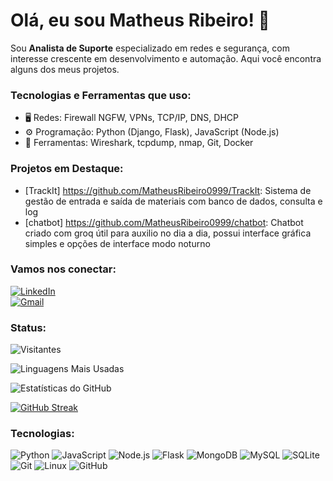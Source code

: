 # Olá, eu sou Matheus Ribeiro! 👋

Sou **Analista de Suporte** especializado em redes e segurança, com interesse crescente em desenvolvimento e automação. Aqui você encontra alguns dos meus projetos.

### Tecnologias e Ferramentas que uso:
- 🖥️ Redes: Firewall NGFW, VPNs, TCP/IP, DNS, DHCP
- ⚙️ Programação: Python (Django, Flask), JavaScript (Node.js)
- 🔧 Ferramentas: Wireshark, tcpdump, nmap, Git, Docker

### Projetos em Destaque:
- [TrackIt] https://github.com/MatheusRibeiro0999/TrackIt: Sistema de gestão de entrada e saída de materiais com banco de dados, consulta e log
- [chatbot] https://github.com/MatheusRibeiro0999/chatbot: Chatbot criado com groq útil para auxilio no dia a dia, possui interface gráfica simples e opções de interface modo noturno

### Vamos nos conectar:
[![LinkedIn](https://img.icons8.com/color/48/000000/linkedin.png)](https://linkedin.com/in/allyson-matheus-ribeiro-18993b14b/)  
[![Gmail](https://img.icons8.com/color/48/000000/gmail-new.png)](mailto:ribeiro.amrs@gmail.com)



### Status:
![Visitantes](https://komarev.com/ghpvc/?username=MatheusRibeiro0999&color=blue&style=flat-square)

![Linguagens Mais Usadas](https://github-readme-stats.vercel.app/api/top-langs/?username=MatheusRibeiro0999&layout=compact&theme=radical)

![Estatísticas do GitHub](https://github-readme-stats.vercel.app/api?username=MatheusRibeiro0999&show_icons=true&theme=radical)

[![GitHub Streak](https://github-readme-streak-stats.herokuapp.com/?user=MatheusRibeiro0999&theme=radical)](https://git.io/streak-stats)


### Tecnologias:
![Python](https://img.icons8.com/color/48/000000/python--v1.png)
![JavaScript](https://img.icons8.com/color/48/000000/javascript--v1.png)
![Node.js](https://img.icons8.com/color/48/000000/nodejs.png)
![Flask](https://img.icons8.com/ios/50/000000/flask.png)
![MongoDB](https://img.icons8.com/color/48/000000/mongodb.png)
![MySQL](https://img.icons8.com/color/48/000000/mysql-logo.png)
![SQLite](https://img.icons8.com/color/48/000000/sqlite.png)
![Git](https://img.icons8.com/color/48/000000/git.png)
![Linux](https://img.icons8.com/color/48/000000/linux.png)
![GitHub](https://img.icons8.com/color/48/000000/github.png)


